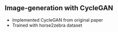 ## Image-generation with CycleGAN

- Implemented CycleGAN from original paper
- Trained with horse2zebra dataset

